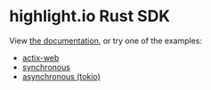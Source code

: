 # highlight.io Rust SDK
View [the documentation](https://highlight.io/docs/sdk/rust), or try one of the examples:
 - [actix-web](https://github.com/mogery/highlight/tree/mog/rust-sdk/sdk/highlight-rust/highlightio-actix/examples/hello-world)
 - [synchronous](https://github.com/mogery/highlight/tree/mog/rust-sdk/sdk/highlight-rust/highlightio/examples/sync/)
 - [asynchronous (tokio)](https://github.com/mogery/highlight/tree/mog/rust-sdk/sdk/highlight-rust/highlightio/examples/tokio/)
